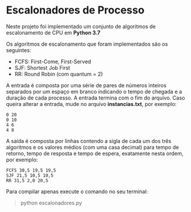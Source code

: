 # Escalonadores de Processo
Neste projeto foi implementado um conjunto de algoritmos
de escalonamento de CPU em **Python 3.7**

Os algoritmos de escalonamento que foram 
implementados são os seguintes:
* FCFS: First-Come, First-Served
* SJF: Shortest Job First
* RR: Round Robin (com quantum = 2)

A entrada é composta por uma série de pares de
números inteiros separados por um espaço em
branco indicando o tempo de chegada e a
duração de cada processo. A entrada termina com
o fim do arquivo. Caso queira alterar a entrada, 
mude no arquivo **instancias.txt**, por exemplo:

```
0 20
0 10
4 6
4 8
```

A saída é composta por linhas contendo a sigla de
cada um dos três algoritmos e os valores médios (com uma casa decimal) para
tempo de retorno, tempo de resposta e tempo de
espera, exatamente nesta ordem, por exemplo:

```
FCFS 30,5 19,5 19,5
SJF 21,5 10,5 10,5
RR 31,5 2,0 20,5
```

Para compilar apenas execute o comando no seu terminal:
>python escalonadores.py
